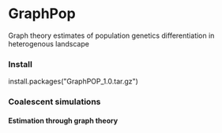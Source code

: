 # GraphPop
Graph theory estimates of population genetics differentiation in heterogenous landscape

### Install

install.packages("GraphPOP_1.0.tar.gz")

### Coalescent simulations


#### Estimation through graph theory
